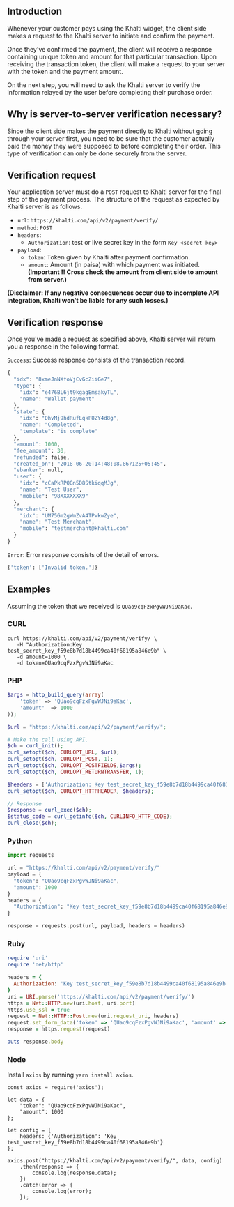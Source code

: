 ## Introduction
Whenever your customer pays using the Khalti widget, the client side
makes a request to the Khalti server to initiate and confirm the
payment.

Once they've confirmed the payment, the client will receive a response
containing unique token and amount for that particular transaction.
Upon receiving the transaction token, the client will make a request
to your server with the token and the payment amount.

On the next step, you will need to ask the Khalti server to verify the
information relayed by the user before completing their purchase
order.


## Why is server-to-server verification necessary?
Since the client side makes the payment directly to Khalti without
going through your server first, you need to be sure that the customer
actually paid the money they were supposed to before completing their
order. This type of verification can only be done securely from the
server.


## Verification request
Your application server must do a `POST` request to Khalti server for
the final step of the payment process. The structure of the request as
expected by Khalti server is as follows.

- `url`: `https://khalti.com/api/v2/payment/verify/`
- `method`: `POST`
- `headers`:
	- `Authorization`: test or live secret key in the form `Key <secret key>`
- `payload`:
	- `token`: Token given by Khalti after payment confirmation.
	- `amount`: Amount (in paisa) with which payment was initiated. **(Important !!
	Cross check the amount from client side to amount from server.)**
	
**(Disclaimer: If any negative consequences occur due to incomplete API integration, Khalti won’t be liable for any such losses.)**


## Verification response
Once you've made a request as specified above, Khalti server will
return you a response in the following format.

`Success`: Success response consists of the transaction record.

```python
{
  "idx": "8xmeJnNXfoVjCvGcZiiGe7",
  "type": {
    "idx": "e476BL6jt9kgagEmsakyTL",
    "name": "Wallet payment"
  },
  "state": {
    "idx": "DhvMj9hdRufLqkP8ZY4d8g",
    "name": "Completed",
    "template": "is complete"
  },
  "amount": 1000,
  "fee_amount": 30,
  "refunded": false,
  "created_on": "2018-06-20T14:48:08.867125+05:45",
  "ebanker": null,
  "user": {
    "idx": "cCaPkRPQGn5D8StkiqqMJg",
    "name": "Test User",
    "mobile": "98XXXXXXX9"
  },
  "merchant": {
    "idx": "UM75Gm2gWmZvA4TPwkwZye",
    "name": "Test Merchant",
    "mobile": "testmerchant@khalti.com"
  }
}
```

`Error`: Error response consists of the detail of errors.

```python
{'token': ['Invalid token.']}
```

## Examples
Assuming the token that we received is `QUao9cqFzxPgvWJNi9aKac`.

### CURL

```curl
curl https://khalti.com/api/v2/payment/verify/ \
   -H "Authorization:Key test_secret_key_f59e8b7d18b4499ca40f68195a846e9b" \
   -d amount=1000 \
   -d token=QUao9cqFzxPgvWJNi9aKac
```

### PHP
```php
$args = http_build_query(array(
    'token' => 'QUao9cqFzxPgvWJNi9aKac',
    'amount'  => 1000
));

$url = "https://khalti.com/api/v2/payment/verify/";

# Make the call using API.
$ch = curl_init();
curl_setopt($ch, CURLOPT_URL, $url);
curl_setopt($ch, CURLOPT_POST, 1);
curl_setopt($ch, CURLOPT_POSTFIELDS,$args);
curl_setopt($ch, CURLOPT_RETURNTRANSFER, 1);

$headers = ['Authorization: Key test_secret_key_f59e8b7d18b4499ca40f68195a846e9b'];
curl_setopt($ch, CURLOPT_HTTPHEADER, $headers);

// Response
$response = curl_exec($ch);
$status_code = curl_getinfo($ch, CURLINFO_HTTP_CODE);
curl_close($ch);

```

### Python

```python
import requests

url = "https://khalti.com/api/v2/payment/verify/"
payload = {
  "token": "QUao9cqFzxPgvWJNi9aKac",
  "amount": 1000
}
headers = {
  "Authorization": "Key test_secret_key_f59e8b7d18b4499ca40f68195a846e9b"
}

response = requests.post(url, payload, headers = headers)
```

### Ruby

```ruby
require 'uri'
require 'net/http'

headers = {
  Authorization: 'Key test_secret_key_f59e8b7d18b4499ca40f68195a846e9b'
}
uri = URI.parse('https://khalti.com/api/v2/payment/verify/')
https = Net::HTTP.new(uri.host, uri.port)
https.use_ssl = true
request = Net::HTTP::Post.new(uri.request_uri, headers)
request.set_form_data('token' => 'QUao9cqFzxPgvWJNi9aKac', 'amount' => 1000)
response = https.request(request)

puts response.body
```

### Node

Install `axios` by running `yarn install axios`.

```nodejs
const axios = require('axios');

let data = {
    "token": "QUao9cqFzxPgvWJNi9aKac",
    "amount": 1000
};

let config = {
    headers: {'Authorization': 'Key test_secret_key_f59e8b7d18b4499ca40f68195a846e9b'}
};

axios.post("https://khalti.com/api/v2/payment/verify/", data, config)
    .then(response => {
        console.log(response.data);
    })
    .catch(error => {
        console.log(error);
    });
```
